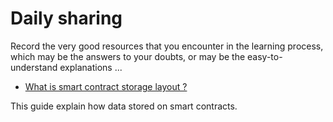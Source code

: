 # Daily sharing

Record the very good resources that you encounter in the learning process, which may be the answers to your doubts, or may be the easy-to-understand explanations ...

- [What is smart contract storage layout ?](https://docs.alchemy.com/docs/smart-contract-storage-layout)

This guide explain how data stored on smart contracts.

